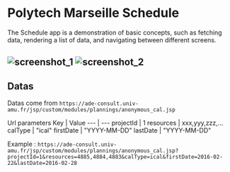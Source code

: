 # Polytech Marseille Schedule
The Schedule app is a demonstration of basic concepts, such as fetching data, rendering a list of data, and navigating between different screens.

![screenshot_1](http://i.imgur.com/FJbMny6.png)
![screenshot_2](http://imgur.com/vrLh8mi.png)
----------
## Datas
Datas come from `https://ade-consult.univ-amu.fr/jsp/custom/modules/plannings/anonymous_cal.jsp`

Url parameters
Key | Value
--- | ---
projectId | 1
resources | xxx,yyy,zzz,...
calType | "ical"
firstDate | "YYYY-MM-DD"
lastDate | "YYYY-MM-DD"

Example : `https://ade-consult.univ-amu.fr/jsp/custom/modules/plannings/anonymous_cal.jsp?projectId=1&resources=4885,4884,4883&calType=ical&firstDate=2016-02-22&lastDate=2016-02-28`
